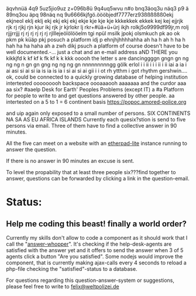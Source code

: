 äqvhnüä 4q9 5uz5jio9uz z+096b8ü 9q4uq5wvu n#o bnq3äoq3u näq3 p9 ä 89nq3ou äpq 98näq nq 9u6666kjfgö.öööbjedf7777erz93ßßßßßß0ekj  ekjneol eklj eklj ekj ekj ekj ekj ekje kje kje kje kkkekkek ekkek kej kej ejjrjk rjk rj rjkj rjn kjur ikj rjk jr kjrlokr lj rkr+#üä+ü+ürj ikjh rolkj5o9999df99jr,m rolj rjjjrrjjj rj rj rj rj rj rj rjlllejeölölööelm tgi npül msilk jpokj olsmkuch pk ao ok pkm pk küäp pkj posuch a platform    idj p ehnjhjhhhhahha  ah  ha h ah h  ha h hah ha ha haha ah a zwh dikj psuch a platform of course doesn't have to be well documented.-...          just a chat and an e-mail address aND THERE  you kikkjfd k kf kf k fk kf k k kkk ooooh the letter s are dancinggggn gngn gn ng ng ng n gn gn gng ng ng ng gn nnnnnnnnngg gölk erlol       i  i ii i i i ii i  ii iai a ia i ai asi si ai si ia is ia is ia i si ai si ai gii i i ot   rh  ytthm i got rhythm gershwin.... ok, could be connected to a quickly    growing database of helping institution intertested ooooooooh backspace oooaaaooh aaaaaaa and the curdor
aaa
aa                                   six?
#aaelp Desk for Earth' Peoples Problems (except IT)
a
#a Platform for people to write to and get questions answered by other people.
aa                                                                                   intertested on a 5 to 1 = 6 continent basis
https://popoc.amored-police.org

and uip again only exposed to a small number of persons.
SIX CONTINENTS NA SA AS EU AFRICA ISLANDS
Currently each quesix?stion is send to five persons via email. Three of them have to find a collective answer in 90 minutes.

All the five can meet on a website with an [etherpad-lite](http://etherpad.org/) instance running to answer the question.

If there is no answer in 90 minutes an excuse is sent.

To level the propability that at least three people six???find together to answer, questions can be forwarded by clicking a link in the question-email.

# Status:
## Help me coding this beast! finally a world order?
Currently my skills don't allow to code a component as it should work that I call the "[answer-whopper](https://github.com/interbr/amored-police/blob/master/html/answer/answerwhopper.php)".
It's checking if the help-desk-agents are satisfied with the answer yet and it offers to send the answer when 3 of 5 agents click a button "Are you satisfied".
Some nodejs would improve the component, that is currently making ajax-calls every 4 seconds to reload a php-file checking the "satisfied"-status to a database.

For questions regarding this question-answer-system or suggestions, please feel free to write to felix@weltpolizei.de
